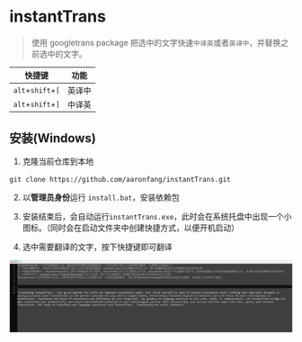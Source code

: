 # instantTrans
> 使用 googletrans package 把选中的文字快速`中译英`或者`英译中`，并替换之前选中的文字。

| 快捷键       | 功能   |
|-------------|--------|
| `alt`+`shift`+`[` | 英译中 |
| `alt`+`shift`+`]` | 中译英 |

## 安装(Windows)
1. 克隆当前仓库到本地  
```shell
git clone https://github.com/aaronfang/instantTrans.git
```  

2. 以**管理员身份**运行 `install.bat`，安装依赖包

3. 安装结束后，会自动运行`instantTrans.exe`，此时会在系统托盘中出现一个小图标。（同时会在启动文件夹中创建快捷方式，以便开机启动） 

4. 选中需要翻译的文字，按下快捷键即可翻译  

![image](https://github.com/aaronfang/instantTrans/blob/main/demo.gif)
